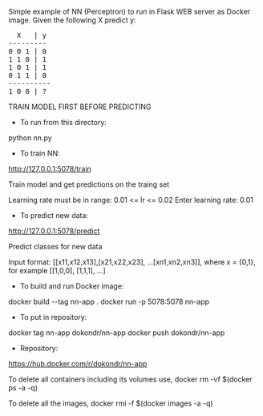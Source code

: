 
Simple example of NN (Perceptron) to run in Flask WEB server as Docker image.
Given the following X predict y:

<pre>
  X   | y
---------
0 0 1 | 0
1 1 0 | 1
1 0 1 | 1
0 1 1 | 0
----------
1 0 0 | ?
</pre>

TRAIN MODEL FIRST BEFORE PREDICTING

* To run from this directory:

python nn.py

* To train NN:

http://127.0.0.1:5078/train

Train model and get predictions on the traing set

Learning rate must be in range: 0.01 <= lr <= 0.02
Enter learning rate: 0.01

* To predict new data:

http://127.0.0.1:5078/predict

Predict classes for new data

Input format: [[x11,x12,x13],[x21,x22,x23], ...[xn1,xn2,xn3]], 
where x = {0,1}, for example [[1,0,0], [1,1,1], ...]

* To build and run Docker image:

docker build --tag nn-app .
docker run  -p 5078:5078 nn-app

* To put in repository:

docker tag nn-app dokondr/nn-app
docker push dokondr/nn-app

* Repository:

https://hub.docker.com/r/dokondr/nn-app

To delete all containers including its volumes use,
docker rm -vf $(docker ps -a -q)

To delete all the images,
docker rmi -f $(docker images -a -q)

